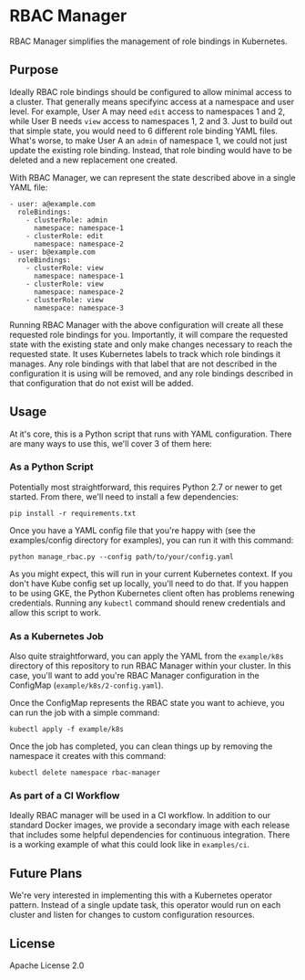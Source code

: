 # RBAC Manager

RBAC Manager simplifies the management of role bindings in Kubernetes.

## Purpose

Ideally RBAC role bindings should be configured to allow minimal access to a cluster. That generally means specifyinc access at a namespace and user level. For example, User A may need `edit` access to namespaces 1 and 2, while User B needs `view` access to namespaces 1, 2 and 3. Just to build out that simple state, you would need to 6 different role binding YAML files. What's worse, to make User A an `admin` of namespace 1, we could not just update the existing role binding. Instead, that role binding would have to be deleted and a new replacement one created.

With RBAC Manager, we can represent the state described above in a single YAML file:

```
- user: a@example.com
  roleBindings:
    - clusterRole: admin
      namespace: namespace-1
    - clusterRole: edit
      namespace: namespace-2
- user: b@example.com
  roleBindings:
    - clusterRole: view
      namespace: namespace-1
    - clusterRole: view
      namespace: namespace-2
    - clusterRole: view
      namespace: namespace-3
```

Running RBAC Manager with the above configuration will create all these requested role bindings for you. Importantly, it will compare the requested state with the existing state and only make changes necessary to reach the requested state. It uses Kubernetes labels to track which role bindings it manages. Any role bindings with that label that are not described in the configuration it is using will be removed, and any role bindings described in that configuration that do not exist will be added.

## Usage

At it's core, this is a Python script that runs with YAML configuration. There are many ways to use this, we'll cover 3 of them here:

### As a Python Script

Potentially most straightforward, this requires Python 2.7 or newer to get started. From there, we'll need to install a few dependencies:

```
pip install -r requirements.txt
```

Once you have a YAML config file that you're happy with (see the examples/config directory for examples), you can run it with this command:

```
python manage_rbac.py --config path/to/your/config.yaml
```

As you might expect, this will run in your current Kubernetes context. If you don't have Kube config set up locally, you'll need to do that. If you happen to be using GKE, the Python Kubernetes client often has problems renewing credentials. Running any `kubectl` command should renew credentials and allow this script to work.

### As a Kubernetes Job

Also quite straightforward, you can apply the YAML from the `example/k8s` directory of this repository to run RBAC Manager within your cluster. In this case, you'll want to add you're RBAC Manager configuration in the ConfigMap (`example/k8s/2-config.yaml`).

Once the ConfigMap represents the RBAC state you want to achieve, you can run the job with a simple command:

```
kubectl apply -f example/k8s
```

Once the job has completed, you can clean things up by removing the namespace it creates with this command:

```
kubectl delete namespace rbac-manager
```

### As part of a CI Workflow

Ideally RBAC manager will be used in a CI workflow. In addition to our standard Docker images, we provide a secondary image  with each release that includes some helpful dependencies for continuous integration. There is a working example of what this could look like in `examples/ci`.


## Future Plans

We're very interested in implementing this with a Kubernetes operator pattern. Instead of a single update task, this operator would run on each cluster and listen for changes to custom configuration resources.

## License
Apache License 2.0